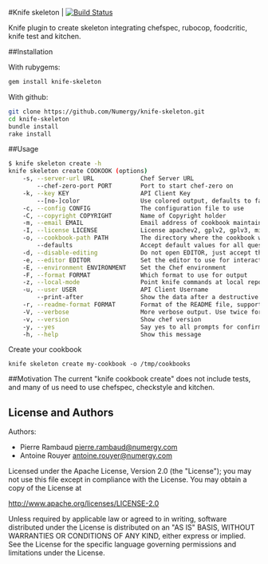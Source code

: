 #Knife skeleton | [![Build Status](https://travis-ci.org/Numergy/knife-skeleton.svg?branch=master)](https://travis-ci.org/Numergy/knife-skeleton)

Knife plugin to create skeleton integrating chefspec, rubocop, foodcritic, knife test and kitchen.

##Installation

With rubygems:
```bash
gem install knife-skeleton
```

With github:
```bash
git clone https://github.com/Numergy/knife-skeleton.git
cd knife-skeleton
bundle install
rake install
```

##Usage

```bash
$ knife skeleton create -h
knife skeleton create COOKOOK (options)
    -s, --server-url URL             Chef Server URL
        --chef-zero-port PORT        Port to start chef-zero on
    -k, --key KEY                    API Client Key
        --[no-]color                 Use colored output, defaults to false on Windows, true otherwise
    -c, --config CONFIG              The configuration file to use
    -C, --copyright COPYRIGHT        Name of Copyright holder
    -m, --email EMAIL                Email address of cookbook maintainer
    -I, --license LICENSE            License apachev2, gplv2, gplv3, mit or none
    -o, --cookbook-path PATH         The directory where the cookbook will be created
        --defaults                   Accept default values for all questions
    -d, --disable-editing            Do not open EDITOR, just accept the data as is
    -e, --editor EDITOR              Set the editor to use for interactive commands
    -E, --environment ENVIRONMENT    Set the Chef environment
    -F, --format FORMAT              Which format to use for output
    -z, --local-mode                 Point knife commands at local repository instead of server
    -u, --user USER                  API Client Username
        --print-after                Show the data after a destructive operation
    -r, --readme-format FORMAT       Format of the README file, supported formats are 'md', 'rdoc' and 'txt'
    -V, --verbose                    More verbose output. Use twice for max verbosity
    -v, --version                    Show chef version
    -y, --yes                        Say yes to all prompts for confirmation
    -h, --help                       Show this message
```

Create your cookbook

```
knife skeleton create my-cookbook -o /tmp/cookbooks
```

##Motivation
The current "knife cookbook create" does not include tests, and many of us need to use chefspec, checkstyle and kitchen.

## License and Authors

Authors:
- Pierre Rambaud <pierre.rambaud@numergy.com>
- Antoine Rouyer <antoine.rouyer@numergy.com>

Licensed under the Apache License, Version 2.0 (the "License"); you may not use this file except in compliance with the License. You may obtain a copy of the License at

http://www.apache.org/licenses/LICENSE-2.0

Unless required by applicable law or agreed to in writing, software distributed under the License is distributed on an "AS IS" BASIS, WITHOUT WARRANTIES OR CONDITIONS OF ANY KIND, either express or implied. See the License for the specific language governing permissions and limitations under the License.
